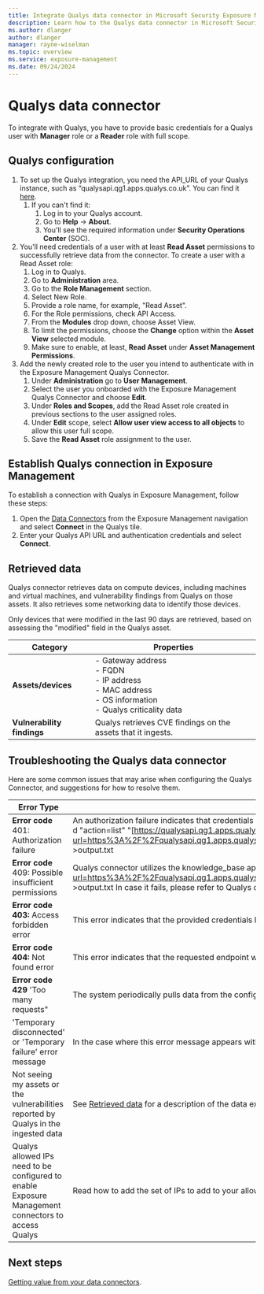 ```yaml
---
title: Integrate Qualys data connector in Microsoft Security Exposure Management
description: Learn how to the Qualys data connector in Microsoft Security Exposure Management.
ms.author: dlanger
author: dlanger
manager: rayne-wiselman
ms.topic: overview
ms.service: exposure-management
ms.date: 09/24/2024
---
```


# Qualys data connector

To integrate with Qualys, you have to provide basic credentials for a Qualys user with **Manager** role or a **Reader** role with full scope.

## Qualys configuration

1. To set up the Qualys integration, you need the API_URL of your Qualys instance, such as “qualysapi.qg1.apps.qualys.co.uk”. You can find it [here](https://www.qualys.com/platform-identification/).
   1. If you can't find it:
      1. Log in to your Qualys account.
      2. Go to **Help** → **About**.
      3. You'll see the required information under **Security Operations Center** (SOC).
1. You'll need credentials of a user with at least **Read Asset** permissions to successfully retrieve data from the connector. To create a user with a Read Asset role:
   1. Log in to Qualys.
   2. Go to **Administration** area.
   3. Go to the **Role Management** section.
   4. Select New Role.
   5. Provide a role name, for example, "Read Asset".
   6. For the Role permissions, check API Access.
   7. From the **Modules** drop down, choose Asset View.
   8. To limit the permissions, choose the **Change** option within the **Asset View** selected module.
   9. Make sure to enable, at least, **Read Asset** under **Asset Management Permissions**.
1. Add the newly created role to the user you intend to authenticate with in the Exposure Management Qualys Connector.
   1. Under **Administration** go to **User** **Management**.
   2. Select the user you onboarded with the Exposure Management Qualys Connector and choose **Edit**.
   3. Under **Roles and Scopes**, add the Read Asset role created in previous sections to the user assigned roles.
   4. Under **Edit** scope, select **Allow user view access to all objects** to allow this user full scope.
   5. Save the **Read Asset** role assignment to the user.

## Establish Qualys connection in Exposure Management

To establish a connection with Qualys in Exposure Management, follow these steps:

1. Open the [Data Connectors](https://security.microsoft.com/exposure-data-connectors) from the Exposure Management navigation and select **Connect** in the Qualys tile.
1. Enter your Qualys API URL and authentication credentials and select **Connect**.

## Retrieved data

Qualys connector retrieves data on compute devices, including machines and virtual machines, and vulnerability findings from Qualys on those assets. It also retrieves some networking data to identify those devices.

Only devices that were modified in the last 90 days are retrieved, based on assessing the "modified" field in the Qualys asset.

| **Category**            | **Properties**                                                                 |
|-------------------------|--------------------------------------------------------------------------------|
| **Assets/devices**      | - Gateway address<br>- FQDN<br>- IP address<br>- MAC address<br>- OS information<br>- Qualys criticality data |
| **Vulnerability findings** | Qualys retrieves CVE findings on the assets that it ingests.                    |

## Troubleshooting the Qualys data connector

Here are some common issues that may arise when configuring the Qualys Connector, and suggestions for how to resolve them.

| **Error Type**                                                    | **Troubleshooting Action**                                   |
| ------------------------------------------------------------ | ------------------------------------------------------------ |
| **Error code** 401: Authorization failure                    | An authorization failure indicates that credentials may not be correct, or there may not be sufficient permissions to access the Qualys data. Check your credentials and make sure they are correct and valid. Also check that your credentials have the required permissions. See the Qualys configuration section <link> for details on how to assign the appropriate role and scope.You can validate your user credentials by running the following:curl -u "user:password" -H "X-Requested-With: Curl" -X "POST"-d "action=list" "[https://qualysapi.qg1.apps.qualys.ca/qps/rest/2.0/search/am/hostasset](https://nam06.safelinks.protection.outlook.com/?url=https%3A%2F%2Fqualysapi.qg1.apps.qualys.ca%2Fqps%2Frest%2F2.0%2Fsearch%2Fam%2Fhostasset&data=05\|02\|dlanger@microsoft.com\|16df3effc63244b6236808dcfe9c61d1\|72f988bf86f141af91ab2d7cd011db47\|1\|0\|638665194889139624\|Unknown\|TWFpbGZsb3d8eyJFbXB0eU1hcGkiOnRydWUsIlYiOiIwLjAuMDAwMCIsIlAiOiJXaW4zMiIsIkFOIjoiTWFpbCIsIldUIjoyfQ%3D%3D\|0\|\|\|&sdata=cnChKl0R%2BvXdnHEyWXwtokJXLWfJTBEkZksbJEvqiqA%3D&reserved=0)" >output.txt |
| **Error code** 409: Possible insufficient permissions        | Qualys connector utilizes the knowledge_base api which requires specific permissions. You can see more details in the KnowledgeBase section of [this Qualys API document](https://nam06.safelinks.protection.outlook.com/?url=https%3A%2F%2Fcdn2.qualys.com%2Fdocs%2Fqualys-api-vmpc-user-guide.pdf&data=05\|02\|dlanger@microsoft.com\|16df3effc63244b6236808dcfe9c61d1\|72f988bf86f141af91ab2d7cd011db47\|1\|0\|638665194889160705\|Unknown\|TWFpbGZsb3d8eyJFbXB0eU1hcGkiOnRydWUsIlYiOiIwLjAuMDAwMCIsIlAiOiJXaW4zMiIsIkFOIjoiTWFpbCIsIldUIjoyfQ%3D%3D\|0\|\|\|&sdata=6VlESEXXIudzrf3WFAqAqXu775Q72%2FynZxGt75W0%2BVk%3D&reserved=0).To validate the provided user has sufficient permissions, run the following command and verify it succeeds:curl -u "user:password" -H "X-Requested-With: Curl" -X "POST"-d "action=list""[https://qualysapi.qg1.apps.qualys.ca/api/2.0/fo/knowledge_base/vuln/](https://nam06.safelinks.protection.outlook.com/?url=https%3A%2F%2Fqualysapi.qg1.apps.qualys.ca%2Fapi%2F2.0%2Ffo%2Fknowledge_base%2Fvuln%2F&data=05\|02\|dlanger@microsoft.com\|16df3effc63244b6236808dcfe9c61d1\|72f988bf86f141af91ab2d7cd011db47\|1\|0\|638665194889173173\|Unknown\|TWFpbGZsb3d8eyJFbXB0eU1hcGkiOnRydWUsIlYiOiIwLjAuMDAwMCIsIlAiOiJXaW4zMiIsIkFOIjoiTWFpbCIsIldUIjoyfQ%3D%3D\|0\|\|\|&sdata=g8%2BzcLq3rI%2B2%2F6ii9WNiyKBsHzGU7vQPfMKT232C5f4%3D&reserved=0)" >output.txt In case it fails, please refer to Qualys documentation to mitigate. |
| **Error code 403:** Access forbidden error                   | This error indicates that the provided credentials lack the necessary permissions to run the requested APIs. Update your credentials with the proper permissions as described in the [configuration section](#qualys-configuration), and make sure they have at minimum the Read Asset permissions. |
| **Error code 404:** Not found error                          | This error indicates that the requested endpoint was not found to be reachable. Verify that your Qualys API endpoint is correct, see the [configuration section](#qualys-configuration) for details. |
| **Error code 429** 'Too many requests"                       | The system periodically pulls data from the configured external providers, which may have a limit on the number of concurrent requests. We recommend creating a dedicated user or account for the connector to avoid reaching this limit. |
| 'Temporary disconnected' or 'Temporary failure' error message | In the case where this error message appears without any additional information, verify the connector configuration (API endpoint and credentials). If these are valid and the issue does not resolve on its own, please contact Support. |
| Not seeing my assets or the vulnerabilities reported by Qualys in the ingested data | See [Retrieved data](#retrieved-qualys-data) for a description of the data expected to be retrieved by the Qualys connector. If there's still missing data, please contact Support. |
| Qualys allowed IPs need to be configured to enable Exposure Management connectors to access Qualys | Read how to add the set of IPs to add to your allowlist here: [Allowlist IP addresses](configure-data-connectors.md#allowlist-ip-addresses). |

## Next steps

[Getting value from your data connectors](value-data-connectors.md).

